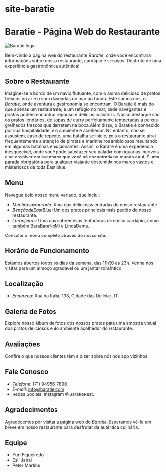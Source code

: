 # site-baratie
# Baratie - Página Web do Restaurante

![Baratie logo](logo.webp)

Bem-vindo à página web do restaurante *Baratie*, onde você encontrará informações sobre nosso restaurante, cardápio e serviços. Desfrute de uma experiência gastronômica autêntica!

## Sobre o Restaurante

Imagine-se a bordo de um navio flutuante, com o aroma delicioso de pratos frescos no ar e o som dasondas do mar ao fundo. Este somos nós, o *Baratie*, onde aventura e gastronomia se encontram. O Baratie é mais do que apenas um restaurante; é um refúgio no mar, onde navegantes e piratas podem encontrar repouso e delícias culinárias. Nosso destaque são os pratos lendários, de sopas de curry perfeitamente temperadas a peixes grelhados frescos que derretem na boca.Além disso, o Baratie é conhecido por sua hospitalidade, e o ambiente é acolhedor. No entanto, não se assustem, caso de repente, uma batalha se inicie, pois o restaurante atrai frequentemente a atenção de piratas e marinheiros ambiciosos resultando em algumas batalhas emocionantes. Assim, o Baratie é uma experiência inesquecível, onde você pode satisfazer seu paladar com iguarias incríveis e se envolver em aventuras que você só encontraria no mundo aqui. É uma parada obrigatória para qualquer viajante destemido nos mares vastos e misteriosos de toda East blue.


## Menu

Navegue pelo nosso menu variado, que inclui:

- *MentirosoHonrado*: Uma das deliciosas entradas do nosso restaurante.
- *BençãodeEastBlue*: Um dos pratos principais mais pedido do nosso restaurante.
- *Laranjeiras*: Uma das sobremesas tentadoras do nosso cardápio, como também BaraBaraNoMi e LindaDama.

Consulte o menu completo através do nosso site.

## Horário de Funcionamento

Estamos abertos todos os dias da semana, das 11h30 às 23h. Venha nos visitar para um almoço agradável ou um jantar romântico.

## Localização

- *Endereço*: Rua da Itália, 133, Cidade das Delícias, IT
  
## Galeria de Fotos

Explore nosso álbum de fotos dos nossos pratos para uma amostra visual dos pratos deliciosos e do ambiente acolhedor do restaurante.

## Avaliações

Confira o que nossos clientes têm a dizer sobre nós nos app vizinhos.

## Fale Conosco

- *Telefone*: (71) 94956-7890
- *E-mail*: info@baratie.com
- Redes Sociais: Instagram @BaratieRest.

## Agradecimentos

Agradecemos por visitar a página web do *Baratie*. Esperamos vê-lo em breve em nosso restaurante para desfrutar da autêntica culinária.

## Equipe
- Yuri Figueiredo 
- Esli Janai
- Peter Martins
